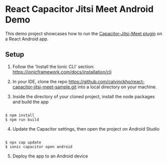 # React Capacitor Jitsi Meet Android Demo

This demo project showcases how to run the [Capacitor-Jitsi-Meet plugin](https://github.com/calvinckho/capacitor-jitsi-meet) on a React Android app. 

## Setup

1. Follow the 'Install the Ionic CLI' section: https://ionicframework.com/docs/installation/cli

2. In your IDE, clone the repo https://github.com/calvinckho/react-capacitor-jitsi-meet-sample.git into a local directory on your machine.

3. Inside the directory of your cloned project, install the node packages and build the app

```

$ npm install
$ npm run build

```

4. Update the Capacitor settings, then open the project on Android Studio

```

$ npx cap update
$ ionic capacitor open android

```

5. Deploy the app to an Android device
